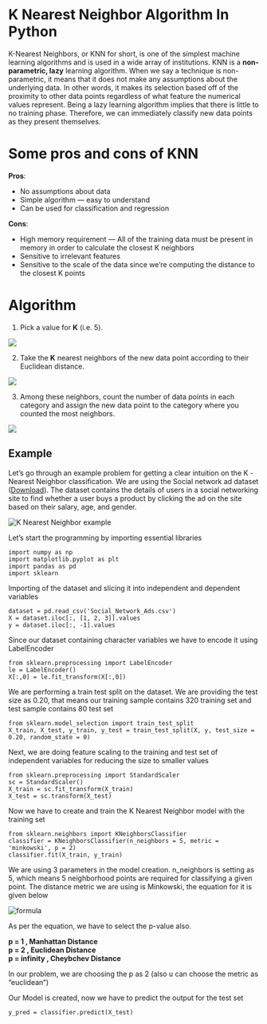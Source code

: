 # K Nearest Neighbor Algorithm In Python

K-Nearest Neighbors, or KNN for short, is one of the simplest machine learning algorithms and is used in a wide array of institutions. KNN is a  **non-parametric, lazy** learning algorithm. When we say a technique is non-parametric, it means that it does not make any assumptions about the underlying data. In other words, it makes its selection based off of the proximity to other data points regardless of what feature the numerical values represent. Being a lazy  learning algorithm  implies that there is little to no training phase. Therefore, we can immediately classify new data points as they present themselves.

# Some pros and cons of KNN

**Pros**:

-   No assumptions about data
-   Simple algorithm — easy to understand
-   Can be used for classification and regression

**Cons**:

-   High memory requirement — All of the training data must be present in memory in order to calculate the closest K neighbors
-   Sensitive to irrelevant features
-   Sensitive to the scale of the data since we’re computing the distance to the closest K points

# Algorithm

1.  Pick a value for  **K** (i.e. 5).

![](https://miro.medium.com/max/875/0*ub-HaJo-A1BMpEUI)

2. Take the  **K**  nearest neighbors of the new data point according to their Euclidean distance.

![](https://miro.medium.com/max/875/0*iQzMqeGnEfsovjOL)

3. Among these neighbors, count the number of data points in each category and assign the new data point to the category where you counted the most neighbors.

![](https://miro.medium.com/max/875/0*9JDZcmxLJMnbAbI-)


## **Example**

Let’s go through an example problem for getting a clear intuition on the K -Nearest Neighbor classification.  We are using the Social network ad dataset ([Download](https://www.kaggle.com/rakeshrau/social-network-ads)). The dataset contains the details of users in a social networking site to find whether a user buys a product by clicking the ad on the site based on their salary, age, and gender.

![K Nearest Neighbor example](https://editor.analyticsvidhya.com/uploads/93102Screenshot%20(602).png)

Let’s start the programming by importing essential libraries

    import numpy as np
    import matplotlib.pyplot as plt
    import pandas as pd
    import sklearn

Importing of the dataset and slicing it into independent and dependent variables

    dataset = pd.read_csv('Social_Network_Ads.csv')
    X = dataset.iloc[:, [1, 2, 3]].values
    y = dataset.iloc[:, -1].values

Since our dataset containing character variables we have to encode it using LabelEncoder

    from sklearn.preprocessing import LabelEncoder
    le = LabelEncoder()
    X[:,0] = le.fit_transform(X[:,0])

We are performing a train test split on the dataset. We are providing the test size as 0.20, that means our training sample contains 320 training set and test sample contains 80 test set

    from sklearn.model_selection import train_test_split
    X_train, X_test, y_train, y_test = train_test_split(X, y, test_size = 0.20, random_state = 0) 

Next, we are doing feature scaling to the training and test set of independent variables for reducing the size to smaller values

    from sklearn.preprocessing import StandardScaler
    sc = StandardScaler()
    X_train = sc.fit_transform(X_train)
    X_test = sc.transform(X_test) 

Now we have to create and train the K Nearest Neighbor model with the training set

    from sklearn.neighbors import KNeighborsClassifier
    classifier = KNeighborsClassifier(n_neighbors = 5, metric = 'minkowski', p = 2)
    classifier.fit(X_train, y_train) 

We are using 3 parameters in the model creation. n_neighbors is setting as 5, which means 5 neighborhood points are required for classifying a given point. The distance metric we are using is Minkowski, the equation for it is given below



![formula](https://editor.analyticsvidhya.com/uploads/961341_boqym__Ai1n-WxaR1X6Dhw.png)



  
As per the equation, we have to select the p-value also.

**p = 1 , Manhattan Distance  
p = 2 , Euclidean Distance  
p = infinity , Cheybchev Distance**  

In our problem, we are choosing the p as 2 (also u can choose the metric as “euclidean”)

Our Model is created, now we have to predict the output for the test set

    y_pred = classifier.predict(X_test)
